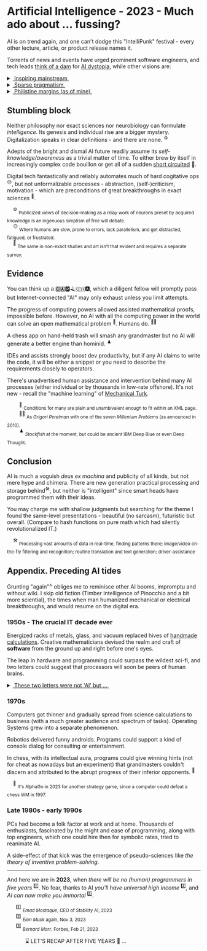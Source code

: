 # Artificial Intelligence - 2023 - Much ado about ... fussing?

AI is on trend again, and one can't dodge this "IntelliPunk" festival - every other lecture, article, or product release names it.

Torrents of news and events have urged prominent software engineers, and tech leads [think of a dam](https://futureoflife.org/open-letter/pause-giant-ai-experiments/) for [AI dystopia](https://www.businessinsider.com/ai-extinction-risk-openai-deepmind-anthropic-ceos-sam-altman-2023-5), while other visions are:

<details>
<summary><ins>&nbsp;Inspiring mainstream&nbsp;</ins></summary>
&nbsp;
 
* *Sundar Pichai*, Google CEO:\
"AI is the most profound technology humanity is working on today."
* *Jensen Huang*, CEO of NVIDIA:\
"Software is eating the world, but AI is going to eat software."
* MkCinsey & Company:\
"Generative AI’s impact on productivity could add trillions of dollars [annually]..."
* *Ray Kurzweil*, inventor and futurist:\
"By 2029, computers will have emotional intelligence and be convincing as people."
* _Giles Pendleton,_ executive director of NEOM ($500 billion project):\
"The linear city will be “assembled” using artificial intelligence."
* [and how without him] *Elon Musk*, xAI startup founder:\
"The goal of xAI is to understand the true nature of the universe."

\__________________________________________
</details>

<details>
<summary><ins>&nbsp;Sparse pragmatism&nbsp;</ins></summary>

* *Ginni Rometty*, former CEO of IBM\
"Some people call this artificial intelligence, but the reality is this technology will enhance us. So instead of artificial intelligence, I think we'll augment our intelligence."

* _Christopher Nolan_, filmmaker, questioned about AI in a 2023 interview:\
"... the real world is, by definition, infinitely complex. ... And so, any digital simulation or technology that simulates, eventually, it always hits a particular limitation."

* _Michael Atleson_, Attorney, Federal Trade Commission, 27/Feb/2023:\
"Keep your AI claims in check."

\__________________________________________
</details>

<details>
<summary><ins>&nbsp;Philistine margins (as of mine)&nbsp;</ins></summary>
&nbsp;

* **AI Lab, ~1500s** (yes, AI)

![Faust vs. homunculus, engraving](../_rsc/_img/Homunculus.engraving.wiki.jpg)

* **Alchemy workshop, 2020s**

![Illustration of IT and AI](../_rsc/_img/ComputerScience-Intro(learncomputerscienceonline.com).jpg)

*&nbsp;<sub>Images are for illustrative purposes only and were taken from Wiki Commons and IMLO (learncomputerscienceonline.com)</sub>

\__________________________________________
</details>

## Stumbling block

Neither philosophy nor exact sciences nor neurobiology can formulate _intelligence_. Its genesis and individual rise are a bigger mystery. 
Digitalization speaks in clear definitions - and there are none.&nbsp;<sup>⚙️</sup>

Adepts of the bright and dismal AI future readily assume its *self-knowledge/awareness* as a trivial matter of time. 
To either brew by itself in increasingly complex code bouillon or get all of a sudden [short circuited](https://www.imdb.com/title/tt0091949)&nbsp;:cinema:.

Digital tech fantastically and reliably automates much of hard cogitative ops<sup>:expressionless:</sup>, but not unformalizable processes - abstraction, (self-)criticism, motivation - which are preconditions of great breakthroughs in exact sciences&nbsp;<sup>:art:</sup>.

&nbsp;&nbsp;&nbsp;&nbsp;<sup>⚙️</sup> <sub>Publicized views of decision-making as a relay work of neurons preset by acquired knowledge is an ingenuous simplism of free will debate.</sub>\
&nbsp;&nbsp;&nbsp;&nbsp;<sup>:expressionless:</sup> <sub>Where humans are slow, prone to errors, lack parallelism, and get distracted, fatigued, or frustrated.</sub>\
&nbsp;&nbsp;&nbsp;&nbsp;<sup>:art:</sup> <sub>The same in non-exact studies and art isn't that evident and requires a separate survey.</sub>

## Evidence

You can think up a **:canada:**:parking::razor::switzerland::a:, which a diligent fellow will promptly pass but Internet-connected "AI" may only exhaust unless you limit attempts.

The progress of computing powers allowed assisted mathematical proofs, impossible before. However, no AI with all the computing power in the world can solve an open mathematical problem&nbsp;<sup>:1234:</sup>. Humans do.&nbsp;<sup>:scientist:</sup>

A chess app on hand-held trash will smash any grandmaster but no AI will generate a better engine than hominid.&nbsp;<sup>♟️</sup>

IDEs and assists strongly boost dev productivity, but if any AI claims to write the code, it will be either a snippet or you need to describe the requirements closely to operators.

There's unadvertised human assistance and intervention behind many AI processes (either individual or by thousands in low-rate offshore). It's not new -  recall the "machine learning" of [Mechanical Turk](https://en.wikipedia.org/wiki/Mechanical_Turk).

&nbsp;&nbsp;&nbsp;&nbsp;&nbsp;&nbsp;&nbsp;&nbsp;<sup>:1234:</sup> <sub>Conditions for many are plain and unambivalent enough to fit within an XML page.</sub>\
&nbsp;&nbsp;&nbsp;&nbsp;&nbsp;&nbsp;&nbsp;&nbsp;<sup>:scientist:</sup> <sub>As _Grigori Perelman_ with one of the seven _Millenium Problems_ (as announced in 2010).</sub>\
&nbsp;&nbsp;&nbsp;&nbsp;&nbsp;&nbsp;&nbsp;&nbsp;<sup>♟️</sup> <sub>_Stockfish_ at the moment, but could be ancient IBM Deep Blue or even Deep Thought.</sub>

## Conclusion

AI is much a voguish _deus ex machina_ and publicity of all kinds, but not mere hype and chimera. There are new generation practical processing and storage behind<sup>:hammer_and_wrench:</sup>, but neither is "intelligent" since smart heads have programmed them with their ideas.

You may charge me with shallow judgments but searching for the theme I found the same-level presentations - beautiful (no sarcasm), futuristic but overall. (Compare to hash functions on pure math which had silently revolutionalized IT.)

&nbsp;&nbsp;&nbsp;&nbsp;<sup>:hammer_and_wrench:</sup> <sub>Processing vast amounts of data in real-time, finding patterns there; image/video on-the-fly filtering and recognition; routine translation and text generation;  driver-assistance</sub>

## Appendix. Preceding AI tides

Grunting "again"<sup>:top:</sup> obliges me to reminisce other AI booms, impromptu and without wiki. I skip old fiction (Timber Intelligence of Pinocchio and  a bit more sciential), the times when man humanized mechanical or electrical breakthroughs, and would resume on the digital era.

### 1950s - The crucial IT decade ever

Energized racks of metals, glass, and vacuum replaced hives of [handmade calculations](https://commons.wikimedia.org/wiki/File:Human_computers_-_Dryden.jpg#/media/File:Human_computers_-_Dryden.jpg). Creative mathematicians devised the realm and craft of **software** from the ground up and right before one's eyes. 

The leap in hardware and programming could surpass the wildest sci-fi, and two letters could suggest that processors will soon be peers of human brains.

<details>
<summary><ins>&nbsp;These two letters were not 'AI' but ...&nbsp;</ins></summary>
  
&nbsp;&nbsp;&nbsp;&nbsp;&nbsp;&nbsp;&nbsp;&nbsp;... **IF**.

> High-level languages, FORTRAN or COBOL, described algorithms close to usual English, and the **IF** statement introduced the feeling of human doubt and decision-making.

\__________________________________________ 
</details>

### 1970s

Computers got thinner and gradually spread from science calculations to business (with a much greater audience and spectrum of tasks). Operating Systems grew into a separate phenomenon. 

Robotics delivered funny androids. Programs could support a kind of console dialog for consulting or entertainment.

In chess, with its intellectual aura, programs could give winning hints (not for cheat as nowadays but an experiment) that grandmasters couldn't discern and attributed to the abrupt progress of their inferior opponents.&nbsp;<sup>:game_die:</sup>

&nbsp;&nbsp;&nbsp;&nbsp;<sup>:game_die:</sup> <sub>It's AlphaGo in 2023 for another strategy game, since a computer could defeat a chess WM in 1997.</sub>

### Late 1980s - early 1990s

PCs had become a folk factor at work and at home. Thousands of enthusiasts, fascinated by the might and ease of programming, along with top engineers, which one could hire then for symbolic rates, tried to reanimate AI.

A side-effect of that kick was the emergence of pseudo-sciences like _the theory of inventive problem-solving_.
___

And here we are in **2023**, when _there will be no (human) programmers in five years&nbsp;_<sup>:one:</sup>. No fear, thanks to AI _you'll have universal high income_&nbsp;<sup>:two:</sup>, and _AI can now make you immortal_&nbsp;<sup>:three:</sup>.

&nbsp;&nbsp;&nbsp;&nbsp;&nbsp;&nbsp;<sup>:one:</sup> <sub>*Emad Mostaque*, CEO of Stability AI, 2023</sub>\
&nbsp;&nbsp;&nbsp;&nbsp;&nbsp;&nbsp;<sup>:two:</sup> <sub>_Elon Musk_ again, Nov 3, 2023</sub>\
&nbsp;&nbsp;&nbsp;&nbsp;&nbsp;&nbsp;<sup>:three:</sup> <sub>_Bernard Marr_, Forbes, Feb 21, 2023 </sub>

&nbsp;&nbsp;&nbsp;&nbsp;&nbsp;&nbsp;&nbsp;&nbsp;&nbsp;&nbsp;&nbsp;&nbsp;⌛ LET'S RECAP AFTER FIVE YEARS :microscope: ...
